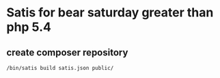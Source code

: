# Satis for bear saturday greater than php 5.4

## create composer repository
```
/bin/satis build satis.json public/
```

